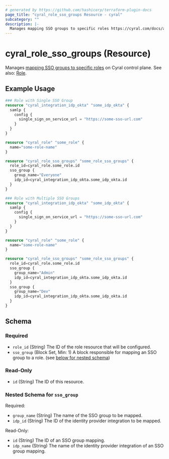 ```yaml
---
# generated by https://github.com/hashicorp/terraform-plugin-docs
page_title: "cyral_role_sso_groups Resource - cyral"
subcategory: ""
description: |-
  Manages mapping SSO groups to specific roles https://cyral.com/docs/account-administration/acct-manage-cyral-roles/#map-an-sso-group-to-a-cyral-administrator-role on Cyral control plane. See also: Role ./role.md.
---
```


# cyral_role_sso_groups (Resource)

Manages [mapping SSO groups to specific roles](https://cyral.com/docs/account-administration/acct-manage-cyral-roles/#map-an-sso-group-to-a-cyral-administrator-role) on Cyral control plane. See also: [Role](./role.md).

## Example Usage

```terraform
### Role with Single SSO Group
resource "cyral_integration_idp_okta" "some_idp_okta" {
  samlp {
    config {
      single_sign_on_service_url = "https://some-sso-url.com"
    }
  }
}

resource "cyral_role" "some_role" {
  name="some-role-name"
}

resource "cyral_role_sso_groups" "some_role_sso_groups" {
  role_id=cyral_role.some_role.id
  sso_group {
    group_name="Everyone"
    idp_id=cyral_integration_idp_okta.some_idp_okta.id
  }
}

### Role with Multiple SSO Groups
resource "cyral_integration_idp_okta" "some_idp_okta" {
  samlp {
    config {
      single_sign_on_service_url = "https://some-sso-url.com"
    }
  }
}

resource "cyral_role" "some_role" {
  name="some-role-name"
}

resource "cyral_role_sso_groups" "some_role_sso_groups" {
  role_id=cyral_role.some_role.id
  sso_group {
    group_name="Admin"
    idp_id=cyral_integration_idp_okta.some_idp_okta.id
  }
  sso_group {
    group_name="Dev"
    idp_id=cyral_integration_idp_okta.some_idp_okta.id
  }
}
```

<!-- schema generated by tfplugindocs -->

## Schema

### Required

- `role_id` (String) The ID of the role resource that will be configured.
- `sso_group` (Block Set, Min: 1) A block responsible for mapping an SSO group to a role. (see [below for nested schema](#nestedblock--sso_group))

### Read-Only

- `id` (String) The ID of this resource.

<a id="nestedblock--sso_group"></a>

### Nested Schema for `sso_group`

Required:

- `group_name` (String) The name of the SSO group to be mapped.
- `idp_id` (String) The ID of the identity provider integration to be mapped.

Read-Only:

- `id` (String) The ID of an SSO group mapping.
- `idp_name` (String) The name of the identity provider integration of an SSO group mapping.
